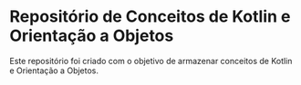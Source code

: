# Repositório de Conceitos de Kotlin e Orientação a Objetos
Este repositório foi criado com o objetivo de armazenar conceitos de Kotlin e Orientação a Objetos.
